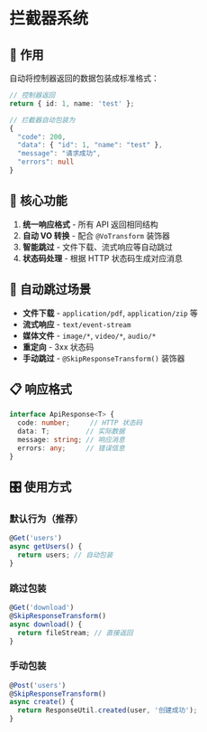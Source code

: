 # 拦截器系统

## 🎯 作用

自动将控制器返回的数据包装成标准格式：

```typescript
// 控制器返回
return { id: 1, name: 'test' };

// 拦截器自动包装为
{
  "code": 200,
  "data": { "id": 1, "name": "test" },
  "message": "请求成功",
  "errors": null
}
```

## 🔧 核心功能

1. **统一响应格式** - 所有 API 返回相同结构
2. **自动 VO 转换** - 配合 `@VoTransform` 装饰器
3. **智能跳过** - 文件下载、流式响应等自动跳过
4. **状态码处理** - 根据 HTTP 状态码生成对应消息

## 🚫 自动跳过场景

- **文件下载** - `application/pdf`, `application/zip` 等
- **流式响应** - `text/event-stream`
- **媒体文件** - `image/*`, `video/*`, `audio/*`
- **重定向** - 3xx 状态码
- **手动跳过** - `@SkipResponseTransform()` 装饰器

## 📋 响应格式

```typescript
interface ApiResponse<T> {
  code: number;     // HTTP 状态码
  data: T;         // 实际数据
  message: string; // 响应消息
  errors: any;     // 错误信息
}
```

## 🎛️ 使用方式

### 默认行为（推荐）
```typescript
@Get('users')
async getUsers() {
  return users; // 自动包装
}
```

### 跳过包装
```typescript
@Get('download')
@SkipResponseTransform()
async download() {
  return fileStream; // 直接返回
}
```

### 手动包装
```typescript
@Post('users')
@SkipResponseTransform()
async create() {
  return ResponseUtil.created(user, '创建成功');
}
```
